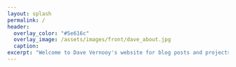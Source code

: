```yaml
---
layout: splash
permalink: /
header:
  overlay_color: "#5e616c"
  overlay_image: /assets/images/front/dave_about.jpg
  caption:
excerpt: "Welcome to Dave Vernooy's website for blog posts and projects that I want to share. Ab hinc ... onward from here."
---
```

